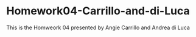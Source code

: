 # Homework04-Carrillo-and-di-Luca
This is the Homweork 04 presented by Angie Carrillo and Andrea di Luca
